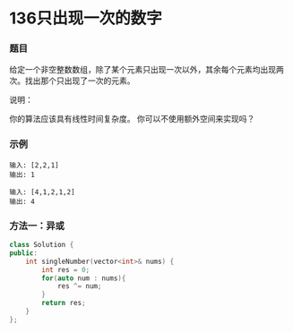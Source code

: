 # 136只出现一次的数字

### 题目

给定一个非空整数数组，除了某个元素只出现一次以外，其余每个元素均出现两次。找出那个只出现了一次的元素。

说明：

你的算法应该具有线性时间复杂度。 你可以不使用额外空间来实现吗？

### 示例

```
输入: [2,2,1]
输出: 1

输入: [4,1,2,1,2]
输出: 4
```

### 方法一：异或

```c++
class Solution {
public:
    int singleNumber(vector<int>& nums) {
        int res = 0;
        for(auto num : nums){
            res ^= num;
        }
        return res;
    }
};
```



